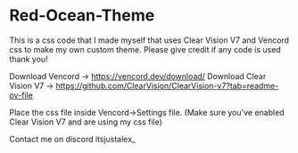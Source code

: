# Red-Ocean-Theme
This is a css code that I made myself that uses Clear Vision V7 and Vencord css to make my own custom theme. Please give credit if any code is used thank you!

Download Vencord -> https://vencord.dev/download/
Download Clear Vision V7 -> https://github.com/ClearVision/ClearVision-v7?tab=readme-ov-file

Place the css file inside Vencord->Settings file.
(Make sure you've enabled Clear Vision V7 and are using my css file)

Contact me on discord itsjustalex_
